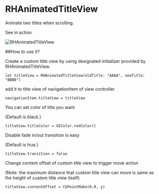 # RHAnimatedTitleView

Animate two titles when scrolling.

See in action

![RHAnimatedTitleView](http://i.imgur.com/dy5EKuQ.gif)

##How to use it?

Create a custom title view by using designated initializer provided by RHAnimatedTitleView.

	let titleView = RHAnimatedTitleView(oldTitle: "AAAA", newTitle: "BBBB")

add it to title view of navigationItem of view controller

	navigationItem.titleView = titleView
	
You can set color of title you want 

(Default is black.)

	titleView.titleColor = UIColor.redColor()

Disable fade in/out transition is easy

(Default is true.)

	titleView.transition = false
	
Change content offset of custom title view to trigger move action

(Note: the maximum distance that custom title view can move is same as the height of custom title view itself)

	titleView.contentOffset = CGPointMake(0.0, y)